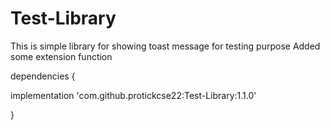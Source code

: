 # Test-Library
This is simple library for showing toast message for testing purpose
Added some extension function

dependencies 
{
	        
implementation 'com.github.protickcse22:Test-Library:1.1.0'
	
}
